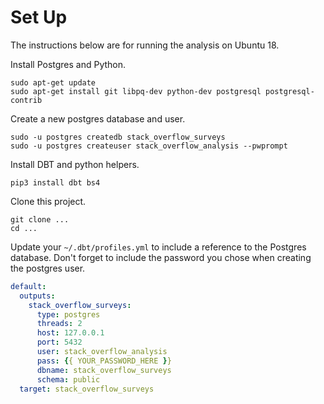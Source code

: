 # Set Up

The instructions below are for running the analysis on Ubuntu 18. 

Install Postgres and Python.

```
sudo apt-get update
sudo apt-get install git libpq-dev python-dev postgresql postgresql-contrib
```

Create a new postgres database and user.

```
sudo -u postgres createdb stack_overflow_surveys
sudo -u postgres createuser stack_overflow_analysis --pwprompt
```

Install DBT and python helpers.

```
pip3 install dbt bs4
```

Clone this project.

```
git clone ...
cd ...
```

Update your `~/.dbt/profiles.yml` to include a reference to the Postgres database. Don't forget to include the password you chose when creating the postgres user.

```yaml
default:
  outputs:
    stack_overflow_surveys:
      type: postgres
      threads: 2
      host: 127.0.0.1
      port: 5432
      user: stack_overflow_analysis
      pass: {{ YOUR_PASSWORD_HERE }}
      dbname: stack_overflow_surveys
      schema: public
  target: stack_overflow_surveys
```


